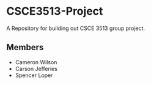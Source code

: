 # CSCE3513-Project
A Repository for building out CSCE 3513 group project.

## Members
- Cameron Wilson
- Carson Jefferies
- Spencer Loper

